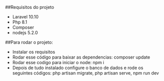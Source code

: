 ##Requisitos do projeto

- Laravel 10.10
- Php 8.1
- Composer
- nodejs 5.2.0
  
##Para rodar o projeto:

- Instalar os requisitos
- Rodar esse código para baixar as dependencias: composer update
- Rodar esse codigo para iniciar o node: npm i
- Depois de tudo instalado configure o banco de dados e rode os seguintes códigos: php artisan migrate, php artisan serve, npm run dev 
